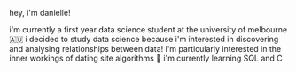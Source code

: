 hey, i'm danielle!

i'm currently a first year data science student at the university of melbourne 🇦🇺 
i decided to study data science because i'm interested in discovering and analysing relationships between data!
i'm particularly interested in the inner workings of dating site algorithms 🎀
i'm currently learning SQL and C


<!---
danielletran-leeting/danielletran-leeting is a ✨ special ✨ repository because its `README.md` (this file) appears on your GitHub profile.
You can click the Preview link to take a look at your changes.
--->
